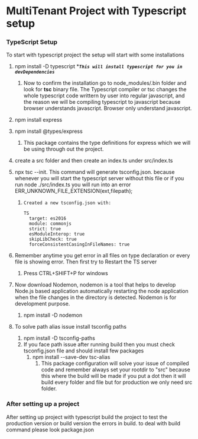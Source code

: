 # MultiTenant Project with Typescript setup

### TypeScript Setup

To start with typescript project the setup will start with some installations

1. npm install -D typescript     ****`This will install typescript for you in devDependencies`***

   1. Now to confirm the installation go to node_modules/.bin folder and look for **tsc** binary file. The  Typescript compiler or tsc changes the whole typescript code writtern by user into regular javascript, and the reason we will be compiling typescript to javascript because browser understands javascript. Browser only understand javascript.
2. npm install express
3. npm install @types/express

   1. This package contains the type definitions for express which we will be using through out the project.
4. create a src folder and then create an index.ts under src/index.ts
5. npx tsc --init. This command will generate tsconfig.json. because whenever you will start the typescript server without this file or if you run node ./src/index.ts you will run into an error ERR_UNKNOWN_FILE_EXTENSION(ext,filepath);

   1. ```
      Created a new tsconfig.json with:   
                                                                                                    TS 
        target: es2016
        module: commonjs
        strict: true
        esModuleInterop: true
        skipLibCheck: true
        forceConsistentCasingInFileNames: true
      ```
6. Remember anytime you get error in all files on type declaration or every file is showing error. Then first try to Restart the TS server

   1. Press CTRL+SHIFT+P for windows
7. Now download Nodemon, nodemon is a tool that helps to develop Node.js based application automatically restarting the node application when the file changes in the directory is detected. Nodemon is for development purpose.

   1. npm install -D nodemon
8. To solve path alias issue install tsconfig paths

   1. npm install -D tsconfig-paths
   2. If you face path issue after running build then you must check tsconfig.json file and should install few packages
      1. npm install --save-dev tsc-alias
         1. This package configuration will solve your issue of compiled code and remember always set your rootdir to "src" because this where the build will be made if you put a dot then it will build every folder and file but for production we only need src folder.

### After setting up a project

After setting up project with typescript build the project to test the production version or build version the errors in build. to deal with build command please look package.json
